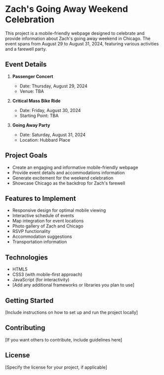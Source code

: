 # Zach's Going Away Weekend Celebration

This project is a mobile-friendly webpage designed to celebrate and provide information about Zach's going away weekend in Chicago. The event spans from August 29 to August 31, 2024, featuring various activities and a farewell party.

## Event Details

1. **Passenger Concert**
   - Date: Thursday, August 29, 2024
   - Venue: TBA

2. **Critical Mass Bike Ride**
   - Date: Friday, August 30, 2024
   - Starting Point: TBA

3. **Going Away Party**
   - Date: Saturday, August 31, 2024
   - Location: Hubbard Place

## Project Goals

- Create an engaging and informative mobile-friendly webpage
- Provide event details and accommodations information
- Generate excitement for the weekend celebration
- Showcase Chicago as the backdrop for Zach's farewell

## Features to Implement

- Responsive design for optimal mobile viewing
- Interactive schedule of events
- Map integration for event locations
- Photo gallery of Zach and Chicago
- RSVP functionality
- Accommodation suggestions
- Transportation information

## Technologies

- HTML5
- CSS3 (with mobile-first approach)
- JavaScript (for interactivity)
- [Add any additional frameworks or libraries you plan to use]

## Getting Started

[Include instructions on how to set up and run the project locally]

## Contributing

[If you want others to contribute, include guidelines here]

## License

[Specify the license for your project, if applicable]
